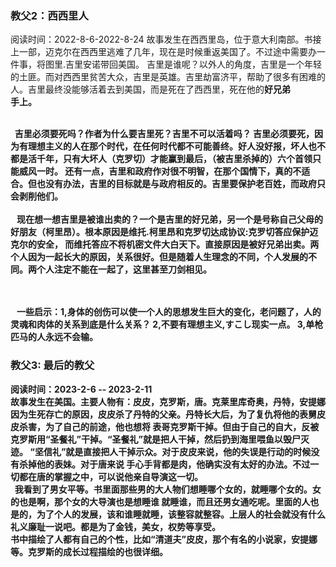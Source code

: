 ### 教父2：西西里人
阅读时间：2022-8-6-2022-8-24
故事发生在西西里岛，位于意大利南部。书接上一部，迈克尔在西西里逃难了几年，现在是时候重返美国了。不过途中需要办一件事，将图里.吉里安诺带回美国。
吉里是谁呢？以外人的角度，吉里是一个年轻的土匪。而对西西里贫苦大众，吉里是英雄。吉里劫富济平，帮助了很多有困难的人。吉里最终没能够活着去到美国，而是死在了西西里，死在他的<b>好兄弟</br>手上。

<br>&nbsp;&nbsp;吉里必须要死吗？作者为什么要吉里死？吉里不可以活着吗？
吉里必须要死，因为有理想主义的人在那个时代，在任何时代都不可能善终。好人没好报，坏人也不都是活千年，只有大坏人（克罗切）才能赢到最后，（被吉里杀掉的）六个首领只能威风一时。
还有一点，吉里和政府作对很不明智，在那个国情下，真的不适合。但也没有办法，吉里的目标就是与政府相反的。吉里要保护老百姓，而政府只会剥削他们。
<br>
<br>&nbsp;&nbsp;
现在想一想吉里是被谁出卖的？一个是吉里的好兄弟，另一个是号称自己父母的好朋友（柯里昂）。根本原因是维托.柯里昂和克罗切达成协议:克罗切答应保护迈克尔的安全，
而维托答应不将机密文件大白天下。直接原因是被好兄弟出卖。两个人因为一起长大的原因，关系很好。但是随着人生理念的不同，个人发展的不同。两个人注定不能在一起了，这里甚至刀剑相见。

<br>
<br>&nbsp;&nbsp;
一些启示：1,身体的创伤可以使一个人的思想发生巨大的变化，老问题了，人的灵魂和肉体的关系到底是什么关系？
2,不要有理想主义,すこし现实一点。
3,单枪匹马的人永远不会输。

### 教父3: 最后的教父
阅读时间：2023-2-6 -- 2023-2-11<br>
故事发生在美国。主要人物有：皮皮，克罗斯，唐。克莱里库奇奥，丹特，安提娜
<br>
因为生死存亡的原因，皮皮杀了丹特的父亲。丹特长大后，为了复仇将他的表舅皮皮杀害，为了自己的前途，他也想将
表哥克罗斯干掉。但由于自己的自大，反被克罗斯用“圣餐礼”干掉。“圣餐礼”就是把人干掉，然后扔到海里喂鱼以毁尸灭迹。
“坚信礼”就是直接把人干掉示众。对于皮皮来说，他的失误是行动的时候没有杀掉他的表妹。对于唐来说
手心手背都是肉，他确实没有太好的办法。不过一切都在唐的掌握之中，可以说他亲自导演这一切。
<br>
&nbsp;&nbsp;我看到了男女平等。书里面那些男的大人物们想睡哪个女的，就睡哪个女的。女的也是啊，那个女的大导演也是想睡谁
就睡谁，而且还男女通吃呢。里面的人也是的，为了个人的发展，该和谁睡就睡，该整容就整容。上层人的社会就没有什么
礼义廉耻一说吧。都是为了金钱，美女，权势等享受。
<br>
书中描绘了人都有自己的个性，比如“清道夫”皮皮，那个有名的小说家，安提娜等。克罗斯的成长过程描绘的也很详细。

































